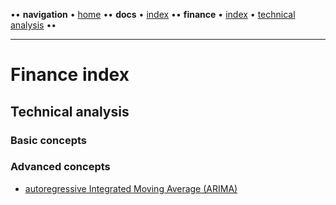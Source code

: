 [//]: # (START - Navigation between Markdown pages inside of GitHub.)

•• **navigation** • [home](/README.md) •• **docs** • [index](/docs/index.md) •• **finance** • [index](/finance/index.md) • [technical analysis](/finance/index.md#technical-analysis) ••

[//]: # (END - Navigation between Markdown pages inside of GitHub.)

---

# Finance index

## Technical analysis

### Basic concepts
  
### Advanced concepts

- [autoregressive Integrated Moving Average (ARIMA)](/finance/technical-analysis/autoregressive-integrated-moving-average.md) 


